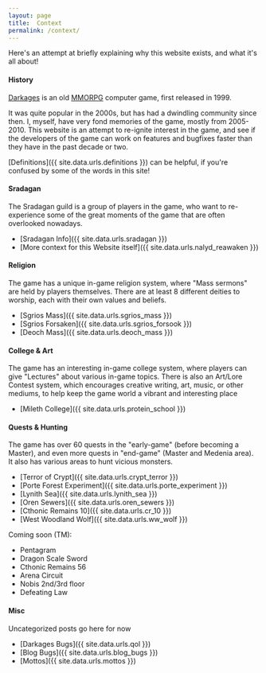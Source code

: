 ```yaml
---
layout: page
title:  Context
permalink: /context/
---
```


Here's an attempt at briefly explaining why this website exists, and what it's all about!

#### History

[Darkages](https://www.darkages.com/) is an old [MMORPG](https://en.wikipedia.org/wiki/Massively_multiplayer_online_role-playing_game) computer game, first released in 1999.

It was quite popular in the 2000s, but has had a dwindling community since then. I, myself, have very fond memories of the game, mostly from 2005-2010. This website is an attempt to re-ignite interest in the game, and see if the developers of the game can work on features and bugfixes faster than they have in the past decade or two.

[Definitions]({{ site.data.urls.definitions }}) can be helpful, if you're confused by some of the words in this site!

#### Sradagan

The Sradagan guild is a group of players in the game, who want to re-experience some of the great moments of the game that are often overlooked nowadays.

- [Sradagan Info]({{ site.data.urls.sradagan }})
- [More context for this Website itself]({{ site.data.urls.nalyd_reawaken }})

#### Religion

The game has a unique in-game religion system, where "Mass sermons" are held by players themselves. There are at least 8 different deities to worship, each with their own values and beliefs.

- [Sgrios Mass]({{ site.data.urls.sgrios_mass }})
- [Sgrios Forsaken]({{ site.data.urls.sgrios_forsook }})
- [Deoch Mass]({{ site.data.urls.deoch_mass }})

#### College & Art

The game has an interesting in-game college system, where players can give "Lectures" about various in-game topics. There is also an Art/Lore Contest system, which encourages creative writing, art, music, or other mediums, to help keep the game world a vibrant and interesting place

- [Mileth College]({{ site.data.urls.protein_school }})

#### Quests & Hunting

The game has over 60 quests in the "early-game" (before becoming a Master), and even more quests in "end-game" (Master and Medenia area). It also has various areas to hunt vicious monsters.

- [Terror of Crypt]({{ site.data.urls.crypt_terror }})
- [Porte Forest Experiment]({{ site.data.urls.porte_experiment }})
- [Lynith Sea]({{ site.data.urls.lynith_sea }})
- [Oren Sewers]({{ site.data.urls.oren_sewers }})
- [Cthonic Remains 10]({{ site.data.urls.cr_10 }})
- [West Woodland Wolf]({{ site.data.urls.ww_wolf }})


Coming soon (TM):
- Pentagram
- Dragon Scale Sword
- Cthonic Remains 56
- Arena Circuit
- Nobis 2nd/3rd floor
- Defeating Law


#### Misc

Uncategorized posts go here for now

- [Darkages Bugs]({{ site.data.urls.qol }})
- [Blog Bugs]({{ site.data.urls.blog_bugs }})
- [Mottos]({{ site.data.urls.mottos }})





